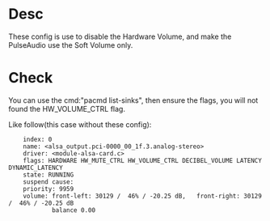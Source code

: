 
# Desc
  These config is use to disable the Hardware Volume, and make the PulseAudio use the Soft Volume only.

# Check
  You can use the cmd:"pacmd list-sinks", then ensure the flags, you will not found the HW_VOLUME_CTRL flag.
  
  Like follow(this case without these config):
```
    index: 0
    name: <alsa_output.pci-0000_00_1f.3.analog-stereo>
    driver: <module-alsa-card.c>
    flags: HARDWARE HW_MUTE_CTRL HW_VOLUME_CTRL DECIBEL_VOLUME LATENCY DYNAMIC_LATENCY
    state: RUNNING
    suspend cause:
    priority: 9959
    volume: front-left: 30129 /  46% / -20.25 dB,   front-right: 30129 /  46% / -20.25 dB
            balance 0.00
```

